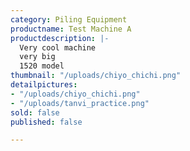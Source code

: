 ```yaml
---
category: Piling Equipment
productname: Test Machine A
productdescription: |-
  Very cool machine
  very big
  1520 model
thumbnail: "/uploads/chiyo_chichi.png"
detailpictures:
- "/uploads/chiyo_chichi.png"
- "/uploads/tanvi_practice.png"
sold: false
published: false

---
```

